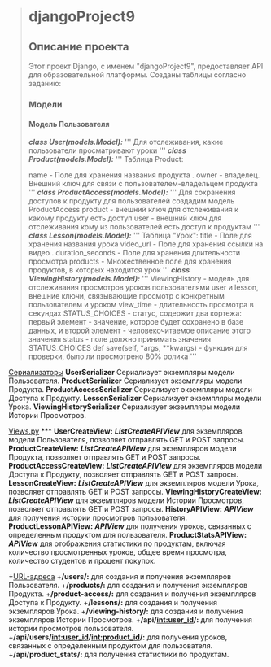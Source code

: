 ># djangoProject9
>
>## Описание проекта
>
>Этот проект Django, с именем "djangoProject9", предоставляет API для образовательной платформы. Созданы таблицы согласно заданию:
>
>### Модели
>
>#### Модель Пользователя
>
>***class User(models.Model):***
>    '''
>    Для отслеживания, какие пользователи просматривают уроки
>    '''
>***class Product(models.Model):***
>    '''
>    Таблица Product:
>
>    name - Поле для хранения названия продукта .
>    owner - владелец. Внешний ключ для связи с пользователем-владельцем продукта
>    '''
>***class ProductAccess(models.Model):***
    '''
    Для сохранения доступов к продукту для пользователей создадим модель ProductAccess
    product - внешний ключ для отслеживания к какому продукту есть доступ
    user - внешний ключ для отслеживания кому из пользователей есть доступ к продуктам
    '''
***class Lesson(models.Model):***
    '''
    Таблица "Урок":
    title - Поле для хранения названия урока
    video_url - Поле для хранения ссылки на видео .
    duration_seconds - Поле для хранения длительности просмотра
    products - Множественное поле для хранения продуктов, в которых находится урок
    '''
***class ViewingHistory(models.Model):***
    '''
    ViewingHistory - модель для отслеживания  просмотров уроков пользователями
    user и lesson, внешние ключи, связывающие просмотр с конкретным пользователем и уроком
    view_time - длительность просмотра в секундах
    STATUS_CHOICES - статус, содержит два кортежа: первый элемент - значение, которое будет сохранено в базе данных, и второй элемент - человекочитаемое описание этого значения
    status - поле должно принимать значения STATUS_CHOICES
    def save(self, *args, **kwargs) - функция для проверки, было ли просмотрено 80% ролика
    '''

<u>Сериализаторы</u> 
**UserSerializer** Сериализует экземпляры модели Пользователя.
**ProductSerializer** Сериализует экземпляры модели Продукта.
**ProductAccessSerializer** Сериализует экземпляры модели Доступа к Продукту.
**LessonSerializer** Сериализует экземпляры модели Урока.
**ViewingHistorySerializer** Сериализует экземпляры модели Истории Просмотров.

<u>Views.py</u> ***
**UserCreateView:** ___ListCreateAPIView___ для экземпляров модели Пользователя, позволяет отправлять GET и POST запросы.
**ProductCreateView:** ___ListCreateAPIView___ для экземпляров модели Продукта, позволяет отправлять GET и POST запросы.
**ProductAccessCreateView:** ___ListCreateAPIView___ для экземпляров модели Доступа к Продукту, позволяет отправлять GET и POST запросы.
**LessonCreateView:** ___ListCreateAPIView___ для экземпляров модели Урока, позволяет отправлять GET и POST запросы.
**ViewingHistoryCreateView:** ___ListCreateAPIView___ для экземпляров модели Истории Просмотров, позволяет отправлять GET и POST запросы.
**HistoryAPIView:** ___APIView___ для получения истории просмотров пользователя.
**ProductLessonAPIView:** ___APIView___ для получения уроков, связанных с определенным продуктом для пользователя.
**ProductStatsAPIView:** ___APIView___ для отображения статистики по продуктам, включая количество просмотренных уроков, общее время просмотра, количество студентов и процент покупок.

+<u>URL-адреса</u> 
+**/users/:**  для создания и получения экземпляров Пользователя.
+**/products/:**  для создания и получения экземпляров Продукта.
+**/product-access/:**  для создания и получения экземпляров Доступа к Продукту.
+**/lessons/:**  для создания и получения экземпляров Урока.
+**/viewing-history/:**  для создания и получения экземпляров Истории Просмотров.
+**/api/<int:user_id>/:** для получения истории просмотров пользователя.
+**/api/users/<int:user_id>/<int:product_id>/:** для получения уроков, связанных с определенным продуктом для пользователя.
+**/api/product_stats/:**  для получения статистики по продуктам.
